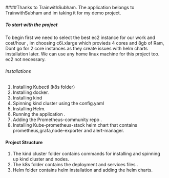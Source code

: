 ####Thanks to TrainwithSubham.
The application belongs to TrainwithSubham and im taking it for my demo project.

##### To start with the project #####

To begin first we need to select the best ec2 instance for our work and cost/hour , im choosing c6i.xlarge which provieds 4 cores and 8gb of Ram, Dont go for 2 core instances as they create issues with helm charts installation later.
We can use any home linux machine for this project too. ec2 not necessary.

###### Installations ####

1. Installing Kubectl (k8s folder)
2. Installing docker.
3. Installing kind
4. Spinning kind cluster using the config.yaml
5. Installing Helm.
6. Running the application .
7. Adding the Prometheus-community repo .
8. Installing Kube-prometheus-stack helm chart that contains prometheus,grafa,node-exporter and alert-manager.


####  Project Structure

1. The kind cluster folder contains commands for installing and spinning up kind cluster and nodes.
2. The k8s folder contains the deployment and services files .
3. Helm folder contains helm installation and adding the helm charts.
